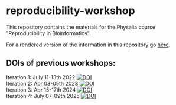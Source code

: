 # reproducibility-workshop
This repository contains the materials for the Physalia course "Reproducibility in Bioinformatics".

For a rendered version of the information in this repository go [here](https://reproducibility-workshop.readthedocs.io/en/latest/).

## DOIs of previous workshops:

Iteration 1: July 11-13th 2022 [![DOI](https://zenodo.org/badge/DOI/10.5281/zenodo.6923985.svg)](https://doi.org/10.5281/zenodo.6923985)  
Iteration 2: Apr 03-05th 2023 [![DOI](https://zenodo.org/badge/DOI/10.5281/zenodo.7816800.svg)](https://doi.org/10.5281/zenodo.7816800)  
Iteration 3: Apr 15-17th 2024 [![DOI](https://zenodo.org/badge/DOI/10.5281/zenodo.11057874.svg)](https://doi.org/10.5281/zenodo.11057874)  
Iteration 4: July 07-09th 2025 [![DOI](https://zenodo.org/badge/DOI/10.5281/zenodo.15877583.svg)](https://doi.org/10.5281/zenodo.15877583)  




